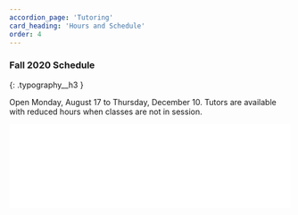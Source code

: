 ```yaml
---
accordion_page: 'Tutoring'
card_heading: 'Hours and Schedule'
order: 4
---
```


### Fall 2020 Schedule
{: .typography__h3 }

Open Monday, August 17 to Thursday, December 10. Tutors are available with reduced hours when classes are not in session.

<iframe src="../schedule-widget/" frameborder="0" width="100%" class="iframe iframeTableStyling iframeJSHeight"></iframe>
